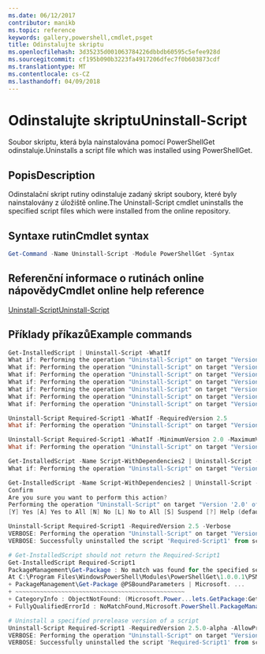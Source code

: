 ```yaml
---
ms.date: 06/12/2017
contributor: manikb
ms.topic: reference
keywords: gallery,powershell,cmdlet,psget
title: Odinstalujte skriptu
ms.openlocfilehash: 3d35235d001063784226dbbdb60595c5efee928d
ms.sourcegitcommit: cf195b090b3223fa4917206dfec7f0b603873cdf
ms.translationtype: MT
ms.contentlocale: cs-CZ
ms.lasthandoff: 04/09/2018
---
```

# <a name="uninstall-script"></a><span data-ttu-id="bffb9-103">Odinstalujte skriptu</span><span class="sxs-lookup"><span data-stu-id="bffb9-103">Uninstall-Script</span></span>

<span data-ttu-id="bffb9-104">Soubor skriptu, která byla nainstalována pomocí PowerShellGet odinstaluje.</span><span class="sxs-lookup"><span data-stu-id="bffb9-104">Uninstalls a script file which was installed using PowerShellGet.</span></span>

## <a name="description"></a><span data-ttu-id="bffb9-105">Popis</span><span class="sxs-lookup"><span data-stu-id="bffb9-105">Description</span></span>

<span data-ttu-id="bffb9-106">Odinstalační skript rutiny odinstaluje zadaný skript soubory, které byly nainstalovány z úložiště online.</span><span class="sxs-lookup"><span data-stu-id="bffb9-106">The Uninstall-Script cmdlet uninstalls the specified script files which were installed from the online repository.</span></span>

## <a name="cmdlet-syntax"></a><span data-ttu-id="bffb9-107">Syntaxe rutin</span><span class="sxs-lookup"><span data-stu-id="bffb9-107">Cmdlet syntax</span></span>

```powershell
Get-Command -Name Uninstall-Script -Module PowerShellGet -Syntax
```
## <a name="cmdlet-online-help-reference"></a><span data-ttu-id="bffb9-108">Referenční informace o rutinách online nápovědy</span><span class="sxs-lookup"><span data-stu-id="bffb9-108">Cmdlet online help reference</span></span>

[<span data-ttu-id="bffb9-109">Uninstall-Script</span><span class="sxs-lookup"><span data-stu-id="bffb9-109">Uninstall-Script</span></span>](http://go.microsoft.com/fwlink/?LinkId=619789)

## <a name="example-commands"></a><span data-ttu-id="bffb9-110">Příklady příkazů</span><span class="sxs-lookup"><span data-stu-id="bffb9-110">Example commands</span></span>

```powershell
Get-InstalledScript | Uninstall-Script -WhatIf
What if: Performing the operation "Uninstall-Script" on target "Version '2.5' of script 'Required-Script3'".
What if: Performing the operation "Uninstall-Script" on target "Version '1.0' of script 'Demo-Script'".
What if: Performing the operation "Uninstall-Script" on target "Version '2.5' of script 'Fabrikam-Script'".
What if: Performing the operation "Uninstall-Script" on target "Version '2.5' of script 'Fabrikam-ServerScript'".
What if: Performing the operation "Uninstall-Script" on target "Version '2.5' of script 'Required-Script1'".
What if: Performing the operation "Uninstall-Script" on target "Version '2.5' of script 'Required-Script2'".
What if: Performing the operation "Uninstall-Script" on target "Version '2.0' of script 'Script-WithDependencies2'".

Uninstall-Script Required-Script1 -WhatIf -RequiredVersion 2.5
What if: Performing the operation "Uninstall-Script" on target "Version '2.5' of script 'Required-Script1'".

Uninstall-Script Required-Script1 -WhatIf -MinimumVersion 2.0 -MaximumVersion 3.0
What if: Performing the operation "Uninstall-Script" on target "Version '2.5' of script 'Required-Script1'".

Get-InstalledScript -Name Script-WithDependencies2 | Uninstall-Script -WhatIf
What if: Performing the operation "Uninstall-Script" on target "Version '2.0' of script 'Script-WithDependencies2'".

Get-InstalledScript -Name Script-WithDependencies2 | Uninstall-Script -Confirm
Confirm
Are you sure you want to perform this action?
Performing the operation "Uninstall-Script" on target "Version '2.0' of script 'Script-WithDependencies2'".
[Y] Yes [A] Yes to All [N] No [L] No to All [S] Suspend [?] Help (default is "Y"): N

Uninstall-Script Required-Script1 -RequiredVersion 2.5 -Verbose
VERBOSE: Performing the operation "Uninstall-Script" on target "Version '2.5' of script 'Required-Script1'".
VERBOSE: Successfully uninstalled the script 'Required-Script1' from script base 'C:\Users\manikb\Documents\WindowsPowerShell\Scripts'.

# Get-InstalledScript should not return the Required-Script1
Get-InstalledScript Required-Script1
PackageManagement\Get-Package : No match was found for the specified search criteria and script names 'Required-Script1'.
At C:\Program Files\WindowsPowerShell\Modules\PowerShellGet\1.0.0.1\PSModule.psm1:3142 char:9
+ PackageManagement\Get-Package @PSBoundParameters | Microsoft. ...
+ ~~~~~~~~~~~~~~~~~~~~~~~~~~~~~~~~~~~~~~~~~~~~~~~~
+ CategoryInfo : ObjectNotFound: (Microsoft.Power...lets.GetPackage:GetPackage) [Get-Package], Exception
+ FullyQualifiedErrorId : NoMatchFound,Microsoft.PowerShell.PackageManagement.Cmdlets.GetPackage

# Uninstall a specified prerelease version of a script
Uninstall-Script Required-Script1 -RequiredVersion 2.5.0-alpha -AllowPrerelease -Verbose
VERBOSE: Performing the operation "Uninstall-Script" on target "Version '2.5.0-alpha' of script 'Required-Script1'".
VERBOSE: Successfully uninstalled the script 'Required-Script1' from script base 'C:\Users\manikb\Documents\WindowsPowerShell\Scripts'.

```